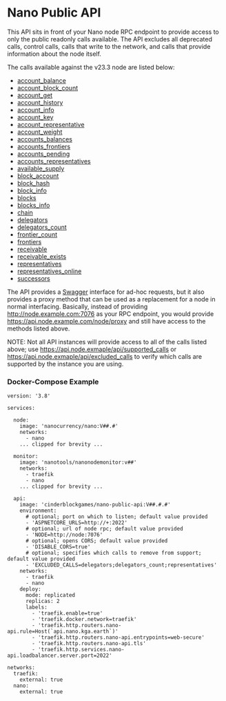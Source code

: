 # Nano Public API
This API sits in front of your Nano node RPC endpoint to provide access to only the public
readonly calls available.  The API excludes all deprecated calls, control calls, calls
that write to the network, and calls that provide information about the node itself.

The calls available against the v23.3 node are listed below:

- [account_balance](https://docs.nano.org/commands/rpc-protocol/#account_balance)
- [account_block_count](https://docs.nano.org/commands/rpc-protocol/#account_block_count)
- [account_get](https://docs.nano.org/commands/rpc-protocol/#account_get)
- [account_history](https://docs.nano.org/commands/rpc-protocol/#account_history)
- [account_info](https://docs.nano.org/commands/rpc-protocol/#account_info)
- [account_key](https://docs.nano.org/commands/rpc-protocol/#account_key)
- [account_representative](https://docs.nano.org/commands/rpc-protocol/#account_representative)
- [account_weight](https://docs.nano.org/commands/rpc-protocol/#account_weight)
- [accounts_balances](https://docs.nano.org/commands/rpc-protocol/#accounts_balances)
- [accounts_frontiers](https://docs.nano.org/commands/rpc-protocol/#accounts_frontiers)
- [accounts_pending](https://docs.nano.org/commands/rpc-protocol/#accounts_pending)
- [accounts_representatives](https://docs.nano.org/commands/rpc-protocol/#accounts_representatives)
- [available_supply](https://docs.nano.org/commands/rpc-protocol/#available_supply)
- [block_account](https://docs.nano.org/commands/rpc-protocol/#block_account)
- [block_hash](https://docs.nano.org/commands/rpc-protocol/#block_hash)
- [block_info](https://docs.nano.org/commands/rpc-protocol/#block_info)
- [blocks](https://docs.nano.org/commands/rpc-protocol/#blocks)
- [blocks_info](https://docs.nano.org/commands/rpc-protocol/#blocks_info)
- [chain](https://docs.nano.org/commands/rpc-protocol/#chain)
- [delegators](https://docs.nano.org/commands/rpc-protocol/#delegators)
- [delegators_count](https://docs.nano.org/commands/rpc-protocol/#delegators_count)
- [frontier_count](https://docs.nano.org/commands/rpc-protocol/#frontier_count)
- [frontiers](https://docs.nano.org/commands/rpc-protocol/#frontiers)
- [receivable](https://docs.nano.org/commands/rpc-protocol/#receivable)
- [receivable_exists](https://docs.nano.org/commands/rpc-protocol/#receivable_exists)
- [representatives](https://docs.nano.org/commands/rpc-protocol/#representatives)
- [representatives_online](https://docs.nano.org/commands/rpc-protocol/#representatives_online)
- [successors](https://docs.nano.org/commands/rpc-protocol/#successors)

The API provides a [Swagger](https://swagger.io/) interface for ad-hoc requests, but
it also provides a proxy method that can be used as a replacement for a node in normal
interfacing.  Basically, instead of providing http://node.example.com:7076 as your RPC endpoint,
you would provide https://api.node.example.com/node/proxy and still have access to the methods
listed above.

NOTE: Not all API instances will provide access to all of the calls listed above; use
https://api.node.exmaple/api/supported_calls or https://api.node.exmaple/api/excluded_calls
to verify which calls are supported by the instance you are using.

### Docker-Compose Example

```
version: '3.8'

services:

  node:
    image: 'nanocurrency/nano:V##.#'
    networks:
      - nano
    ... clipped for brevity ...
    
  monitor:
    image: 'nanotools/nanonodemonitor:v##'
    networks:
      - traefik
      - nano
    ... clipped for brevity ...
    
  api:
    image: 'cinderblockgames/nano-public-api:V##.#.#'
    environment:
      # optional; port on which to listen; default value provided
      - 'ASPNETCORE_URLS=http://+:2022'
      # optional; url of node rpc; default value provided
      - 'NODE=http://node:7076'
      # optional; opens CORS; default value provided
      - 'DISABLE_CORS=true'
      # optional; specifies which calls to remove from support; default value provided
      - 'EXCLUDED_CALLS=delegators;delegators_count;representatives'
    networks:
      - traefik
      - nano
    deploy:
      mode: replicated
      replicas: 2
      labels:
        - 'traefik.enable=true'
        - 'traefik.docker.network=traefik'
        - 'traefik.http.routers.nano-api.rule=Host(`api.nano.kga.earth`)'
        - 'traefik.http.routers.nano-api.entrypoints=web-secure'
        - 'traefik.http.routers.nano-api.tls'
        - 'traefik.http.services.nano-api.loadbalancer.server.port=2022'

networks:
  traefik:
    external: true
  nano:
    external: true
```